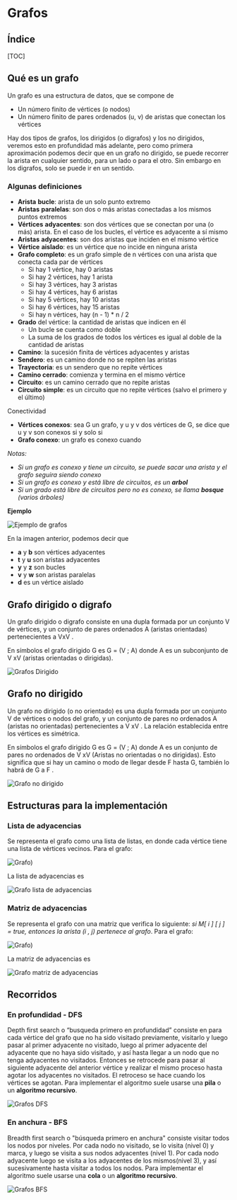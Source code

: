 # Grafos

## Índice

[TOC]

## Qué es un grafo

Un grafo es una estructura de datos, que se compone de

* Un número finito de vértices (o nodos)
* Un número finito de pares ordenados (u, v) de aristas que conectan los vértices

Hay dos tipos de grafos, los dirigidos (o digrafos) y los no dirigidos, veremos esto en profundidad más adelante, pero como primera aproximación podemos decir que en un grafo no dirigido, se puede recorrer la arista en cualquier sentido, para un lado o para el otro. Sin embargo en los digrafos, solo se puede ir en un sentido.

### Algunas definiciones

* **Arista** **bucle**: arista de un solo punto extremo
* **Aristas** **paralelas**: son dos o más aristas conectadas a los mismos puntos extremos
* **Vértices** **adyacentes**: son dos vértices que se conectan por una (o más) arista. En el caso de los bucles, el vértice es adyacente a sí mismo
* **Aristas** **adyacentes**: son dos aristas que inciden en el mismo vértice
* **Vértice** **aislado**: es un vértice que no incide en ninguna arista
* **Grafo completo**: es un grafo simple de n vértices con una arista que conecta cada par de vértices
  * Si hay 1 vértice, hay 0 aristas
  * Si hay 2 vértices, hay 1 arista
  * Si hay 3 vértices, hay 3 aristas
  * Si hay 4 vértices, hay 6 aristas
  * Si hay 5 vértices, hay 10 aristas
  * Si hay 6 vértices, hay 15 aristas
  * Si hay n vértices, hay (n - 1) * n / 2
* **Grado** del vértice: la cantidad de aristas que indicen en él
  * Un bucle se cuenta como doble
  * La suma de los grados de todos los vértices es igual al doble de la cantidad de aristas
* **Camino**: la sucesión finita de vértices adyacentes y aristas
* **Sendero**: es un camino donde no se repiten las aristas
* **Trayectoria**: es un sendero que no repite vértices
* **Camino cerrado**: comienza y termina en el mismo vértice
* **Circuito**: es un camino cerrado que no repite aristas
* **Circuito simple**: es un circuito que no repite vértices (salvo el primero y el último)

Conectividad

* **Vértices conexos**: sea G un grafo, y u y v dos vértices de G, se dice que u y v son conexos si y solo si
* **Grafo conexo**: un grafo es conexo cuando 

*Notas:*

* *Si un grafo es conexo y tiene un circuito, se puede sacar una arista y el grafo seguira siendo conexo*
* *Si un grafo es conexo y está libre de circuitos, es un **arbol***
* *Si un grado está libre de circuitos pero no es conexo, se llama **bosque** (varios árboles)*

**Ejemplo**

![Ejemplo de grafos](https://i.loli.net/2020/07/28/cPSw3jRGH26trxy.png)

En la imagen anterior, podemos decir que

* **a** y **b** son vértices adyacentes
* **t** y **u** son aristas adyacentes
* **y** y **z** son bucles
* **v** y **w** son aristas paralelas
* **d** es un vértice aislado

## Grafo dirigido o digrafo

Un grafo dirigido o digrafo consiste en una dupla formada por un conjunto V de vértices, y un conjunto de pares ordenados A (aristas orientadas) pertenecientes a VxV . 

En símbolos el grafo dirigido G es G = (V ; A) donde A es un subconjunto de V xV (aristas orientadas o dirigidas).

![Grafos Dirigido](https://i.loli.net/2020/07/28/BqQjVZfv4gntFkW.png)

## Grafo no dirigido

Un grafo no dirigido (o no orientado) es una dupla formada por un conjunto V de vértices o nodos del grafo, y un conjunto de pares no ordenados A (aristas no orientadas) pertenecientes a V xV . La relación establecida entre los vértices es simétrica. 

En símbolos el grafo dirigido G es G = (V ; A) donde A es un conjunto de pares no ordenados de V xV (Aristas no orientadas o no dirigidas). Esto significa que si hay un camino o modo de llegar desde F hasta G, también lo habrá de G a F .

![Grafo no dirigido](https://i.loli.net/2020/07/28/YZQ5frhCkJMnsmd.png)

## Estructuras para la implementación

### Lista de adyacencias

Se representa el grafo como una lista de listas, en donde cada vértice tiene una lista de vértices vecinos. Para el grafo:

![Grafo)](https://i.loli.net/2020/07/28/9f5SQLj4bF2Irnu.png)

La lista de adyacencias es

![Grafo lista de adyacencias](https://i.loli.net/2020/07/28/8pOkvmyT7JQsGqW.png)

### Matriz de adyacencias

Se representa el grafo con una matriz que verifica lo siguiente: *si M[ i ] [ j ]  =  true, entonces la arista (i , j) pertenece al grafo*. Para el grafo:

![Grafo)](https://i.loli.net/2020/07/28/9f5SQLj4bF2Irnu.png)

La matriz de adyacencias es

![Grafo matriz de adyacencias](https://i.loli.net/2020/07/28/xdAiUvf9LrhnjEg.png)

## Recorridos

### En profundidad - DFS

Depth first search o “busqueda primero en profundidad” consiste en para cada vértice del grafo que no ha sido visitado previamente, visitarlo y luego pasar al primer adyacente no visitado, luego al primer adyacente del adyacente que no haya sido visitado, y así hasta llegar a un nodo que no tenga adyacentes no visitados. Entonces se retrocede para pasar al siguiente adyacente del anterior vértice y realizar el mismo proceso hasta agotar los adyacentes no visitados. El retroceso se hace cuando los vértices se agotan. Para implementar el algoritmo suele usarse una **pila** o un **algoritmo recursivo**.

![Grafos DFS](https://i.loli.net/2020/07/28/semqETuogZRblIp.png)

### En anchura - BFS

Breadth first search o "búsqueda primero en anchura" consiste visitar todos los nodos por niveles. Por cada nodo no visitado, se lo visita (nivel 0) y marca, y luego se visita a sus nodos adyacentes (nivel 1). Por cada nodo adyacente luego se visita a los adyacentes de los mismos(nivel 3), y así sucesivamente hasta visitar a todos los nodos. Para implementar el algoritmo suele usarse una **cola** o un **algoritmo recursivo**.

![Grafos BFS](https://i.loli.net/2020/07/28/3iHSvBK9xsf5j7o.png)